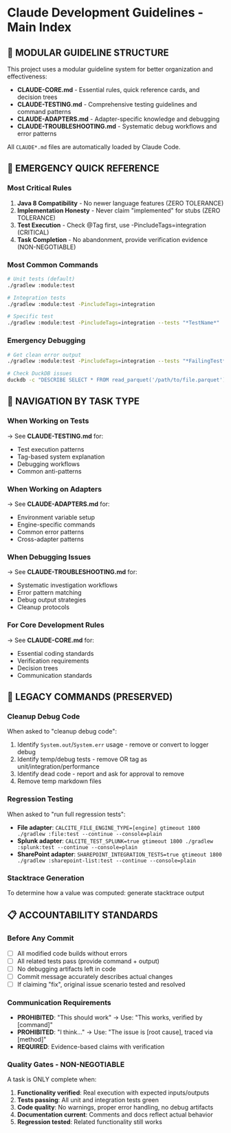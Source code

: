 # Claude Development Guidelines - Main Index

## 📁 MODULAR GUIDELINE STRUCTURE

This project uses a modular guideline system for better organization and effectiveness:

- **CLAUDE-CORE.md** - Essential rules, quick reference cards, and decision trees
- **CLAUDE-TESTING.md** - Comprehensive testing guidelines and command patterns  
- **CLAUDE-ADAPTERS.md** - Adapter-specific knowledge and debugging
- **CLAUDE-TROUBLESHOOTING.md** - Systematic debug workflows and error patterns

All `CLAUDE*.md` files are automatically loaded by Claude Code.

## 🚨 EMERGENCY QUICK REFERENCE

### Most Critical Rules
1. **Java 8 Compatibility** - No newer language features (ZERO TOLERANCE)
2. **Implementation Honesty** - Never claim "implemented" for stubs (ZERO TOLERANCE)  
3. **Test Execution** - Check @Tag first, use -PincludeTags=integration (CRITICAL)
4. **Task Completion** - No abandonment, provide verification evidence (NON-NEGOTIABLE)

### Most Common Commands
```bash
# Unit tests (default)
./gradlew :module:test

# Integration tests  
./gradlew :module:test -PincludeTags=integration

# Specific test
./gradlew :module:test -PincludeTags=integration --tests "*TestName*"
```

### Emergency Debugging
```bash
# Get clean error output
./gradlew :module:test -PincludeTags=integration --tests "*FailingTest*" --console=plain

# Check DuckDB issues
duckdb -c "DESCRIBE SELECT * FROM read_parquet('/path/to/file.parquet')"
```

## 🎯 NAVIGATION BY TASK TYPE

### When Working on Tests
→ See **CLAUDE-TESTING.md** for:
- Test execution patterns 
- Tag-based system explanation
- Debugging workflows
- Common anti-patterns

### When Working on Adapters  
→ See **CLAUDE-ADAPTERS.md** for:
- Environment variable setup
- Engine-specific commands
- Common error patterns
- Cross-adapter patterns

### When Debugging Issues
→ See **CLAUDE-TROUBLESHOOTING.md** for:
- Systematic investigation workflows
- Error pattern matching
- Debug output strategies
- Cleanup protocols

### For Core Development Rules
→ See **CLAUDE-CORE.md** for:
- Essential coding standards
- Verification requirements
- Decision trees
- Communication standards

## 🔧 LEGACY COMMANDS (PRESERVED)

### Cleanup Debug Code
When asked to "cleanup debug code":
1. Identify `System.out`/`System.err` usage - remove or convert to logger debug
2. Identify temp/debug tests - remove OR tag as unit/integration/performance  
3. Identify dead code - report and ask for approval to remove
4. Remove temp markdown files

### Regression Testing
When asked to "run full regression tests":
- **File adapter**: `CALCITE_FILE_ENGINE_TYPE=[engine] gtimeout 1800 ./gradlew :file:test --continue --console=plain`
- **Splunk adapter**: `CALCITE_TEST_SPLUNK=true gtimeout 1800 ./gradlew :splunk:test --continue --console=plain`  
- **SharePoint adapter**: `SHAREPOINT_INTEGRATION_TESTS=true gtimeout 1800 ./gradlew :sharepoint-list:test --continue --console=plain`

### Stacktrace Generation
To determine how a value was computed: generate stacktrace output

## 📋 ACCOUNTABILITY STANDARDS

### Before Any Commit
- [ ] All modified code builds without errors
- [ ] All related tests pass (provide command + output)
- [ ] No debugging artifacts left in code  
- [ ] Commit message accurately describes actual changes
- [ ] If claiming "fix", original issue scenario tested and resolved

### Communication Requirements
- **PROHIBITED**: "This should work" → Use: "This works, verified by [command]"
- **PROHIBITED**: "I think..." → Use: "The issue is [root cause], traced via [method]"
- **REQUIRED**: Evidence-based claims with verification

### Quality Gates - NON-NEGOTIABLE
A task is ONLY complete when:
1. **Functionality verified**: Real execution with expected inputs/outputs
2. **Tests passing**: All unit and integration tests green
3. **Code quality**: No warnings, proper error handling, no debug artifacts  
4. **Documentation current**: Comments and docs reflect actual behavior
5. **Regression tested**: Related functionality still works
